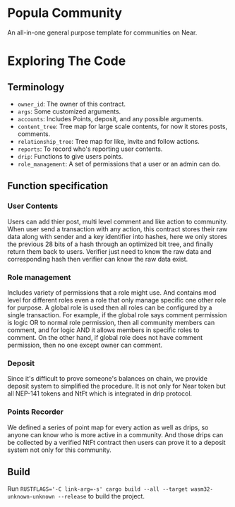 Popula Community
==================

An all-in-one general purpose template for communities on Near.

Exploring The Code
==================

## Terminology

* `owner_id`: The owner of this contract.
* `args`: Some customized arguments.
* `accounts`: Includes Points, deposit, and any possible arguments.
* `content_tree`: Tree map for large scale contents, for now it stores posts, comments.  
* `relationship_tree`: Tree map for like, invite and follow actions.
* `reports`: To record who's reporting user contents.
* `drip`: Functions to give users points.
* `role_management`: A set of permissions that a user or an admin can do.

## Function specification

### User Contents
Users can add thier post, multi level comment and like action to community. When user send a transaction with any action, this contract stores their raw data along with sender and a key identifier into hashes, here we only stores the previous 28 bits of a hash through an optimized bit tree, and finally return them back to users. Verifier just need to know the raw data and corresponding hash then verifier can know the raw data exist.

### Role management
Includes variety of permissions that a role might use. And contains mod level for different roles even a role that only manage specific one other role for purpose. A global role is used then all roles can be configured by a single transaction. For example, if the global role says comment permission is logic OR to normal role permission, then all community members can comment, and for logic AND it allows members in specific roles to comment. On the other hand, if global role does not have comment permission, then no one except owner can comment.

### Deposit
Since it's difficult to prove someone's balances on chain, we provide deposit system to simplified the procedure. It is not only for Near token but all NEP-141 tokens and NtFt which is integrated in drip protocol.

### Points Recorder
We defined a series of point map for every action as well as drips, so anyone can know who is more active in a community. And those drips can be collected by a verified NtFt contract then users can prove it to a deposit system not only for this community. 

## Build

Run `RUSTFLAGS='-C link-arg=-s' cargo build --all --target wasm32-unknown-unknown --release` to build the project.
